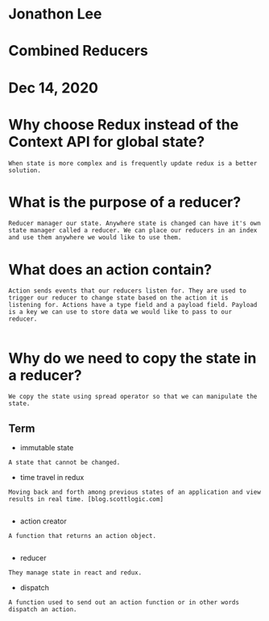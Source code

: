 # Jonathon Lee
# Combined Reducers
# Dec 14, 2020

# Why choose Redux instead of the Context API for global state?
```
When state is more complex and is frequently update redux is a better solution.

```
# What is the purpose of a reducer?
```
Reducer manager our state. Anywhere state is changed can have it's own state manager called a reducer. We can place our reducers in an index and use them anywhere we would like to use them. 

```
# What does an action contain?
```
Action sends events that our reducers listen for. They are used to trigger our reducer to change state based on the action it is listening for. Actions have a type field and a payload field. Payload is a key we can use to store data we would like to pass to our reducer.


```
# Why do we need to copy the state in a reducer?

```
We copy the state using spread operator so that we can manipulate the state.

```



## Term
- immutable state
```
A state that cannot be changed.

```
- time travel in redux
```
Moving back and forth among previous states of an application and view results in real time. [blog.scottlogic.com]


```
- action creator
```
A function that returns an action object.


```
- reducer
```
They manage state in react and redux.

```
- dispatch
```
A function used to send out an action function or in other words dispatch an action.

```